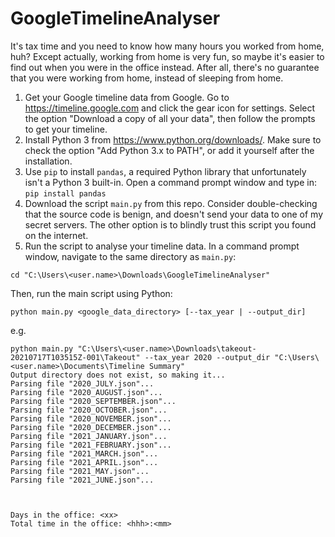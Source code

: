 # GoogleTimelineAnalyser

It's tax time and you need to know how many hours you worked from home, huh? Except actually, working from home is very fun, so maybe it's easier to find out when you were in the office instead. After all, there's no guarantee that you were working from home, instead of sleeping from home.

1. Get your Google timeline data from Google. Go to https://timeline.google.com and click the gear icon for settings. Select the option "Download a copy of all your data", then follow the prompts to get your timeline.
2. Install Python 3 from https://www.python.org/downloads/. Make sure to check the option "Add Python 3.x to PATH", or add it yourself after the installation.
3. Use `pip` to install `pandas`, a required Python library that unfortunately isn't a Python 3 built-in. Open a command prompt window and type in:
 ```pip install pandas```   
4. Download the script `main.py` from this repo. Consider double-checking that the source code is benign, and doesn't send your data to one of my secret servers. The other option is to blindly trust this script you found on the internet.
5. Run the script to analyse your timeline data.
  In a command prompt window, navigate to the same directory as `main.py`:
  ```
  cd "C:\Users\<user.name>\Downloads\GoogleTimelineAnalyser"
  ```
  Then, run the main script using Python:
  ```
  python main.py <google_data_directory> [--tax_year | --output_dir]
  ```
  e.g.
  ```
  python main.py "C:\Users\<user.name>\Downloads\takeout-20210717T103515Z-001\Takeout" --tax_year 2020 --output_dir "C:\Users\<user.name>\Documents\Timeline Summary"
  Output directory does not exist, so making it...
  Parsing file "2020_JULY.json"...
  Parsing file "2020_AUGUST.json"...
  Parsing file "2020_SEPTEMBER.json"...
  Parsing file "2020_OCTOBER.json"...
  Parsing file "2020_NOVEMBER.json"...
  Parsing file "2020_DECEMBER.json"...
  Parsing file "2021_JANUARY.json"...
  Parsing file "2021_FEBRUARY.json"...
  Parsing file "2021_MARCH.json"...
  Parsing file "2021_APRIL.json"...
  Parsing file "2021_MAY.json"...
  Parsing file "2021_JUNE.json"...



  Days in the office: <xx>
  Total time in the office: <hhh>:<mm>
  ```
